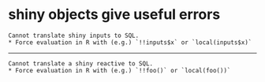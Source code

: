 # shiny objects give useful errors

    Cannot translate shiny inputs to SQL.
    * Force evaluation in R with (e.g.) `!!inputs$x` or `local(inputs$x)`

---

    Cannot translate a shiny reactive to SQL.
    * Force evaluation in R with (e.g.) `!!foo()` or `local(foo())`


